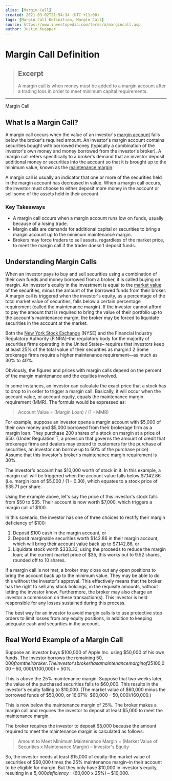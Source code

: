 ```yaml
---
alias: [Margin Call]
created: 2021-03-02T21:54:34 (UTC +11:00)
tags: [Margin Call Definition, Margin Call]
source: https://www.investopedia.com/terms/m/margincall.asp
author: Justin Kuepper
---
```


# Margin Call Definition

> ## Excerpt
> A margin call is when money must be added to a margin account after a trading loss in order to meet minimum capital requirements.

---

Margin Call
## What Is a Margin Call?

A margin call occurs when the value of an investor's [margin account](https://www.investopedia.com/terms/m/marginaccount.asp) falls below the broker's required amount. An investor's margin account contains securities bought with borrowed money (typically a combination of the investor's own money and money borrowed from the investor's broker). A margin call refers specifically to a broker's demand that an investor deposit additional money or securities into the account so that it is brought up to the minimum value, known as the [maintenance margin](https://www.investopedia.com/terms/m/maintenancemargin.asp).

A margin call is usually an indicator that one or more of the securities held in the margin account has decreased in value. When a margin call occurs, the investor must choose to either deposit more money in the account or sell some of the assets held in their account. 

### Key Takeaways

-   A margin call occurs when a margin account runs low on funds, usually because of a losing trade.
-   Margin calls are demands for additional capital or securities to bring a margin account up to the minimum maintenance margin.
-   Brokers may force traders to sell assets, regardless of the market price, to meet the margin call if the trader doesn't deposit funds.

## Understanding Margin Calls

When an investor pays to buy and sell securities using a combination of their own funds and money borrowed from a broker, it is called buying on margin. An investor's equity in the investment is equal to the [market value](https://www.investopedia.com/terms/m/marketvalue.asp) of the securities, minus the amount of the borrowed funds from their broker. A margin call is triggered when the investor's equity, as a percentage of the total market value of securities, falls below a certain percentage requirement (called the maintenance margin). If the investor cannot afford to pay the amount that is required to bring the value of their portfolio up to the account's maintenance margin, the broker may be forced to liquidate securities in the account at the market.

Both the [New York Stock Exchange](https://www.investopedia.com/articles/basics/03/103103.asp) (NYSE) and the Financial Industry Regulatory Authority (FINRA)–the regulatory body for the majority of securities firms operating in the United States– requires that investors keep at least 25% of the total value of their securities as margin.1 2 Some brokerage firms require a higher maintenance requirement—as much as 30% to 40%.

Obviously, the figures and prices with margin calls depend on the percent of the margin maintenance and the equities involved.

In some instances, an investor can calculate the exact price that a stock has to drop to in order to trigger a margin call. Basically, it will occur when the account value, or account equity, equals the maintenance margin requirement (MMR). The formula would be expressed as:

> Account Value = (Margin Loan) / (1 – MMR) 

For example, suppose an investor opens a margin account with $5,000 of their own money and $5,000 borrowed from their brokerage firm as a margin loan. They purchase 200 shares of a stock on margin at a price of $50. (Under Regulation T, a provision that governs the amount of credit that brokerage firms and dealers may extend to customers for the purchase of securities, an investor can borrow up to 50% of the purchase price). Assume that this investor's broker's maintenance margin requirement is 30%.

The investor's account has $10,000 worth of stock in it. In this example, a margin call will be triggered when the account value falls below $7,142.86 (i.e. margin loan of $5,000 / (1 – 0.30), which equates to a stock price of $35.71 per share.

Using the example above, let's say the price of this investor's stock falls from $50 to $35. Their account is now worth $7,000, which triggers a margin call of $100.

In this scenario, the investor has one of three choices to rectify their margin deficiency of $100:

1.  Deposit $100 cash in the margin account, or
2.  Deposit marginable securities worth $142.86 in their margin account, which will bring their account value back up to $7,142.86, or
3.  Liquidate stock worth $333.33, using the proceeds to reduce the margin loan; at the current market price of $35, this works out to 9.52 shares, rounded off to 10 shares.

If a margin call is not met, a broker may close out any open positions to bring the account back up to the minimum value. They may be able to do this without the investor's approval. This effectively means that the broker has the right to sell any stock holdings, in the requisite amounts, without letting the investor know. Furthermore, the broker may also charge an investor a commission on these transaction(s). This investor is held responsible for any losses sustained during this process.

The best way for an investor to avoid margin calls is to use protective stop orders to limit losses from any equity positions, in addition to keeping adequate cash and securities in the account.

## Real World Example of a Margin Call

Suppose an investor buys $100,000 of Apple Inc. using $50,000 of his own funds. The investor borrows the remaining $50,000 from their broker. The investor's broker has a maintenance margin of 25%. At the time of purchase, the investor's equity as a percentage is 50%. The investor's equity is calculated using this formula: Investor's Equity As Percentage = (Market Value of Securities – Borrowed Funds) / Market Value of Securities. So, in our example: ($100,000 – $50,000) / ($100,000) = 50%.

This is above the 25% maintenance margin. Suppose that two weeks later, the value of the purchased securities falls to $60,000. This results in the investor's equity falling to $10,000. (The market value of $60,000 minus the borrowed funds of $50,000, or 16.67%: $60,000 – $50,000) / ($60,000.)

This is now below the maintenance margin of 25%. The broker makes a margin call and requires the investor to deposit at least $5,000 to meet the maintenance margin.

The broker requires the investor to deposit $5,000 because the amount required to meet the maintenance margin is calculated as follows:

> Amount to Meet Minimum Maintenance Margin = (Market Value of Securities x Maintenance Margin) – Investor's Equity

So, the investor needs at least $15,000 of equity–the market value of securities of $60,000 times the 25% maintenance margin–in their account to be eligible for margin. But they only have $10,000 in investor's equity, resulting in a $5,000 deficiency: ($60,000 x 25%) – $10,000.
